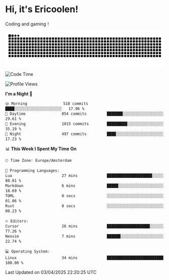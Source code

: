 # Hi, it's Ericoolen!
Coding and gaming！

<picture>
  <source media="(prefers-color-scheme: dark)" srcset="https://raw.githubusercontent.com/Eric-Song-Nop/Eric-Song-Nop/output/github-contribution-grid-snake-dark.svg">
  <source media="(prefers-color-scheme: light)" srcset="https://raw.githubusercontent.com/Eric-Song-Nop/Eric-Song-Nop/output/github-contribution-grid-snake.svg">
  <img alt="github contribution grid snake animation" src="https://raw.githubusercontent.com/Eric-Song-Nop/Eric-Song-Nop/output/github-contribution-grid-snake.svg">
</picture>

<!--START_SECTION:waka-->
![Code Time](http://img.shields.io/badge/Code%20Time-1%2C804%20hrs%2023%20mins-blue)

![Profile Views](http://img.shields.io/badge/Profile%20Views-1-blue)

**I'm a Night 🦉** 

```text
🌞 Morning                518 commits         ████░░░░░░░░░░░░░░░░░░░░░   17.96 % 
🌆 Daytime                854 commits         ███████░░░░░░░░░░░░░░░░░░   29.61 % 
🌃 Evening                1015 commits        █████████░░░░░░░░░░░░░░░░   35.19 % 
🌙 Night                  497 commits         ████░░░░░░░░░░░░░░░░░░░░░   17.23 % 
```


📊 **This Week I Spent My Time On** 

```text
🕑︎ Time Zone: Europe/Amsterdam

💬 Programming Languages: 
Lua                      27 mins             ████████████████████░░░░░   80.01 % 
Markdown                 6 mins              █████░░░░░░░░░░░░░░░░░░░░   18.69 % 
TOML                     0 secs              ░░░░░░░░░░░░░░░░░░░░░░░░░   01.06 % 
Rust                     0 secs              ░░░░░░░░░░░░░░░░░░░░░░░░░   00.23 % 

🔥 Editors: 
Cursor                   26 mins             ███████████████████░░░░░░   77.26 % 
Neovim                   7 mins              ██████░░░░░░░░░░░░░░░░░░░   22.74 % 

💻 Operating System: 
Linux                    34 mins             █████████████████████████   100.00 % 
```


 Last Updated on 03/04/2025 22:20:25 UTC
<!--END_SECTION:waka-->
